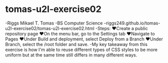 # tomas-u2l-exercise02

-Riggs Mikael T. Tomas
-BS Computer Science
-riggs249.github.io/tomas-u2l-exercise02/tomas-u2l-exercise02.html
-Steps:
    ♥Create a public repository page
    ♥On the menu bar, go to the Settings tab
    ♥Navigate to Pages
    ♥Under Build and deployment, select Deploy from a Branch
    ♥Under Branch, select the /root folder and save.
-My key takeaway from this exercise is how I'm able to reuse different types of CSS styles to be more uniform but at the same time still differs in many different ways.